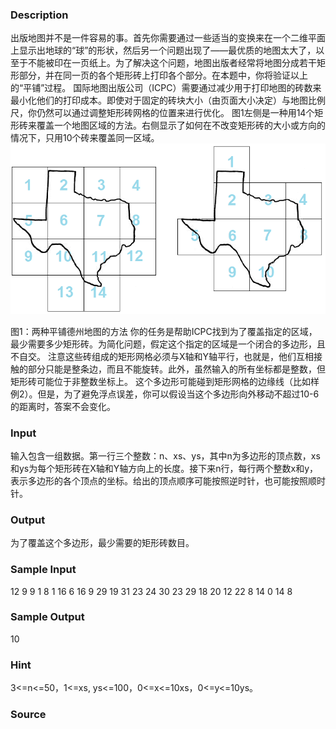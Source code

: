 
### Description
出版地图并不是一件容易的事。首先你需要通过一些适当的变换来在一个二维平面上显示出地球的“球”的形状，然后另一个问题出现了——最优质的地图太大了，以至于不能被印在一页纸上。为了解决这个问题，地图出版者经常将地图分成若干矩形部分，并在同一页的各个矩形砖上打印各个部分。在本题中，你将验证以上的“平铺”过程。
国际地图出版公司（ICPC）需要通过减少用于打印地图的砖数来最小化他们的打印成本。即使对于固定的砖块大小（由页面大小决定）与地图比例尺，你仍然可以通过调整矩形砖网格的位置来进行优化。
图1左侧是一种用14个矩形砖来覆盖一个地图区域的方法。右侧显示了如何在不改变矩形砖的大小或方向的情况下，只用10个砖来覆盖同一区域。
![](/JudgeOnline/upload/201504/1111.png)


图1：两种平铺德州地图的方法
你的任务是帮助ICPC找到为了覆盖指定的区域，最少需要多少矩形砖。为简化问题，假定这个指定的区域是一个闭合的多边形，且不自交。
注意这些砖组成的矩形网格必须与X轴和Y轴平行，也就是，他们互相接触的部分只能是整条边，而且不能旋转。此外，虽然输入的所有坐标都是整数，但矩形砖可能位于非整数坐标上。
这个多边形可能碰到矩形网格的边缘线（比如样例2）。但是，为了避免浮点误差，你可以假设当这个多边形向外移动不超过10-6的距离时，答案不会变化。

### Input
输入包含一组数据。第一行三个整数：n、xs、ys，其中n为多边形的顶点数，xs和ys为每个矩形砖在X轴和Y轴方向上的长度。接下来n行，每行两个整数x和y，表示多边形的各个顶点的坐标。给出的顶点顺序可能按照逆时针，也可能按照顺时针。

### Output
为了覆盖这个多边形，最少需要的矩形砖数目。

### Sample Input
12 9 9
1 8
1 16
6 16
9 29
19 31
23 24
30 23
29 18
20 12
22 8
14 0
14 8
### Sample Output
10

### Hint
3<=n<=50，1<=xs, ys<=100，0<=x<=10xs，0<=y<=10ys。


### Source
